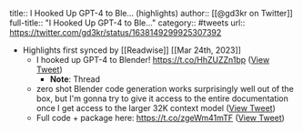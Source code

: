 title:: I Hooked Up GPT-4 to Ble... (highlights)
author:: [[@gd3kr on Twitter]]
full-title:: "I Hooked Up GPT-4 to Ble..."
category:: #tweets
url:: https://twitter.com/gd3kr/status/1638149299925307392

- Highlights first synced by [[Readwise]] [[Mar 24th, 2023]]
	- I hooked up GPT-4 to Blender! https://t.co/HhZUZZn1bp ([View Tweet](https://twitter.com/gd3kr/status/1638149299925307392))
		- **Note**: Thread
	- zero shot Blender code generation works surprisingly well out of the box, but I'm gonna try to give it access to the entire documentation once I get access to the larger 32K context model ([View Tweet](https://twitter.com/gd3kr/status/1638150619927314432))
	- Full code + package here: https://t.co/zgeWm41mTF ([View Tweet](https://twitter.com/gd3kr/status/1638177899772784644))
